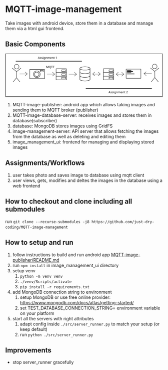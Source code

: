 # MQTT-image-management
Take images with android device, store them in a database and manage them via a html gui frontend.

## Basic Components
![basic design](./resources/basic_design.svg)
1. MQTT-image-publisher: android app which allows taking images and sending them to MQTT broker (publisher)
2. MQTT-image-database-server: receives images and stores them in database(subscriber)
3. database: MongoDB stores images using GridFS 
4. image-management-server: API server that allows fetching the images from the database as well as deleting and editing them
5. image_management_ui: frontend for managing and displaying stored images

## Assignments/Workflows
1. user takes photo and saves image to database using mqtt client
2. user views, gets, modifies and deltes the images in the database using a web frontend

## How to checkout and clone including all submodules
run `git clone --recurse-submodules -j8 https://github.com/just-dry-coding/MQTT-image-management`

## How to setup and run
1. follow instructions to build and run android app [MQTT-image-publisher/README.md](https://github.com/just-dry-coding/MQTT-image-publisher/blob/main/README.md)
2. run `npm install` in image_management_ui directory
3. setup venv
   1. `python -m venv venv`
   2. `./venv/Scripts/activate`
   3. `pip install -r requirements.txt`
4. add MongoDB connection string to environment
   1. setup MongoDB or use free online provider: https://www.mongodb.com/docs/atlas/getting-started/
   2. set TEST_DATABASE_CONNECTION_STRING=<your-mongo-connection-string> environment variable on your platform
5. start all the servers with right attributes
   1. adapt config inside `./src/server_runner.py` to match your setup (or keep default)
   2. run `python ./src/server_runner.py`

## Improvements
- stop server_runner gracefully